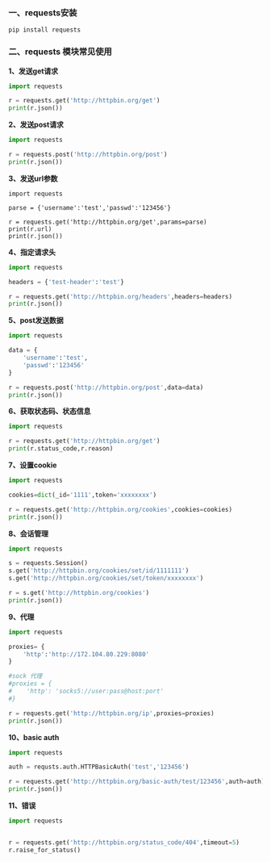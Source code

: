 ### 一、requests安装

```
pip install requests
```



### 二、requests 模块常见使用

**1、发送get请求**

```python
import requests

r = requests.get('http://httpbin.org/get')
print(r.json())
```



**2、发送post请求**

```python
import requests

r = requests.post('http://httpbin.org/post')
print(r.json())

```



**3、发送url参数**

```
import requests

parse = {'username':'test','passwd':'123456'}

r = requests.get('http://httpbin.org/get',params=parse)
print(r.url)
print(r.json())
```



**4、指定请求头**

```python
import requests

headers = {'test-header':'test'}

r = requests.get('http://httpbin.org/headers',headers=headers)
print(r.json())
```



**5、post发送数据**

```python
import requests

data = {
    'username':'test',
    'passwd':'123456'
}

r = requests.post('http://httpbin.org/post',data=data)
print(r.json())
```



**6、获取状态码、状态信息**

```python
import requests

r = requests.get('http://httpbin.org/get')
print(r.status_code,r.reason)
```



**7、设置cookie**

```python
import requests

cookies=dict(_id='1111',token='xxxxxxxx')

r = requests.get('http://httpbin.org/cookies',cookies=cookies)
print(r.json())
```



**8、会话管理**

```python
import requests

s = requests.Session()
s.get('http://httpbin.org/cookies/set/id/1111111')
s.get('http://httpbin.org/cookies/set/token/xxxxxxxx')

r = s.get('http://httpbin.org/cookies')
print(r.json())
```



**9、代理**

```python
import requests

proxies= {
    'http':'http://172.104.80.229:8080'
}

#sock 代理
#proxies = {
#    'http': 'socks5://user:pass@host:port'
#}

r = requests.get('http://httpbin.org/ip',proxies=proxies)
print(r.json())
```



**10、basic auth**

```python
import requests

auth = requsts.auth.HTTPBasicAuth('test','123456')

r = requests.get('http://httpbin.org/basic-auth/test/123456',auth=auth)
print(r.json())

```

**11、错误**

```python
import requests


r = requests.get('http://httpbin.org/status_code/404',timeout=5)
r.raise_for_status()
```

